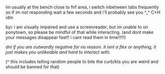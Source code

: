 im usually at the bench close to fnf area, i switch inbetween tabs frequently so if im not responding wait a few seconds and i'll probably see you ^_^ C+H idm

byi: i am visually impaired and use a screenreader, but im unable to on ponytown, so please be mindful of that while interacting. (and dont make your messages disappear fast!! i cant read them in time!!!!!)

*dni if you are outwardly negative for no reason. it isnt a flex or anything, it just makes you unlikeable and hard to interact with.*

(^ this includes telling random people to bite the curb/kts you are weird and should be banned for that)
